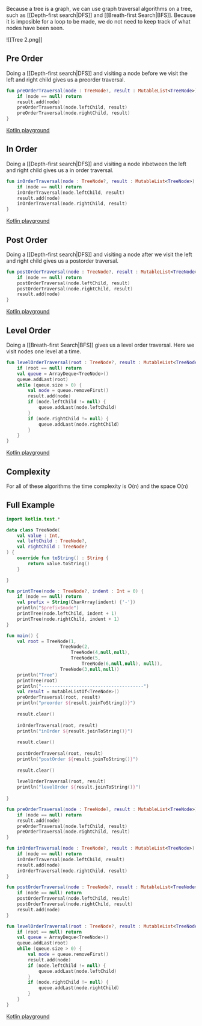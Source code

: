 Because a tree is a graph, we can use graph traversal algorithms on a tree, such as [[Depth-first search|DFS]] and [[Breath-first Search|BFS]]. Because it is imposible for a loop to be made, we do not need to keep track of what nodes have been seen.

![[Tree 2.png]]
## Pre Order
Doing a [[Depth-first search|DFS]] and visiting a node before we visit the left and right child gives us a preorder traversal. 
```kt
fun preOrderTraversal(node : TreeNode?, result : MutableList<TreeNode>) {
	if (node == null) return
	result.add(node)
	preOrderTraversal(node.leftChild, result)
	preOrderTraversal(node.rightChild, result)
}
```
[Kotlin playground](https://pl.kotl.in/1FOTNo-oG?theme=darcula)
## In Order
Doing a [[Depth-first search|DFS]] and visiting a node inbetween the left and right child gives us a in order traversal. 
```kt
fun inOrderTraversal(node : TreeNode?, result : MutableList<TreeNode>) {
	if (node == null) return
	inOrderTraversal(node.leftChild, result)
    result.add(node)
	inOrderTraversal(node.rightChild, result)
}
```
[Kotlin playground](https://pl.kotl.in/1FOTNo-oG?theme=darcula)
## Post Order
Doing a [[Depth-first search|DFS]] and visiting a node after we visit the left and right child gives us a postorder traversal. 
```kt
fun postOrderTraversal(node : TreeNode?, result : MutableList<TreeNode>) {
	if (node == null) return
	postOrderTraversal(node.leftChild, result)
	postOrderTraversal(node.rightChild, result)
    result.add(node)
}
```
[Kotlin playground](https://pl.kotl.in/1FOTNo-oG?theme=darcula)
## Level Order
Doing a [[Breath-first Search|BFS]] gives us a level order traversal. Here we visit nodes one level at a time.
```kt
fun levelOrderTraversal(root : TreeNode?, result : MutableList<TreeNode>) {
	if (root == null) return
    val queue = ArrayDeque<TreeNode>()
    queue.addLast(root)
    while (queue.size > 0) {
        val node = queue.removeFirst()
        result.add(node)
        if (node.leftChild != null) {
        	queue.addLast(node.leftChild)
        }
        if (node.rightChild != null) {
        	queue.addLast(node.rightChild)
        }
    }
}
```
[Kotlin playground](https://pl.kotl.in/1FOTNo-oG?theme=darcula)

## Complexity
For all of these algorithms the time complexity is O(n) and the space O(n)

## Full Example
```kt
import kotlin.test.*

data class TreeNode(
    val value : Int,
    val leftChild : TreeNode?,
    val rightChild : TreeNode?
) {
    override fun toString() : String {
        return value.toString()
    }

}

fun printTree(node : TreeNode?, indent : Int = 0) {
    if (node == null) return
    val prefix = String(CharArray(indent) {'-'})
    println("$prefix$node")
    printTree(node.leftChild, indent + 1)
    printTree(node.rightChild, indent + 1)
}

fun main() {
    val root = TreeNode(1,
                    TreeNode(2,
                        TreeNode(4,null,null),
                        TreeNode(5,
                            TreeNode(6,null,null), null)),
                    TreeNode(3,null,null))
    println("Tree")
    printTree(root)
    println("--------------------------------------")
    val result = mutableListOf<TreeNode>()
    preOrderTraversal(root, result)
    println("preorder ${result.joinToString()}")
    
    result.clear()
    
   	inOrderTraversal(root, result)
    println("inOrder ${result.joinToString()}")
    
    result.clear()
    
	postOrderTraversal(root, result)
    println("postOrder ${result.joinToString()}")
    
    result.clear()
    
	levelOrderTraversal(root, result)
    println("levelOrder ${result.joinToString()}")
    
}

fun preOrderTraversal(node : TreeNode?, result : MutableList<TreeNode>) {
	if (node == null) return
	result.add(node)
	preOrderTraversal(node.leftChild, result)
	preOrderTraversal(node.rightChild, result)
}

fun inOrderTraversal(node : TreeNode?, result : MutableList<TreeNode>) {
	if (node == null) return
	inOrderTraversal(node.leftChild, result)
    result.add(node)
	inOrderTraversal(node.rightChild, result)
}

fun postOrderTraversal(node : TreeNode?, result : MutableList<TreeNode>) {
	if (node == null) return
	postOrderTraversal(node.leftChild, result)
	postOrderTraversal(node.rightChild, result)
    result.add(node)
}

fun levelOrderTraversal(root : TreeNode?, result : MutableList<TreeNode>) {
	if (root == null) return
    val queue = ArrayDeque<TreeNode>()
    queue.addLast(root)
    while (queue.size > 0) {
        val node = queue.removeFirst()
        result.add(node)
        if (node.leftChild != null) {
        	queue.addLast(node.leftChild)
        }
        if (node.rightChild != null) {
        	queue.addLast(node.rightChild)
        }
    }
}
```
[Kotlin playground](https://pl.kotl.in/1FOTNo-oG?theme=darcula)

